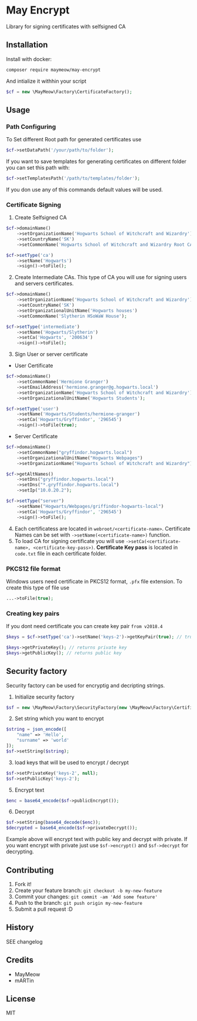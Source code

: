 # May Encrypt

Library for signing certificates with selfsigned CA

## Installation

Install with docker:
```bash
composer require maymeow/may-encrypt
```

And intialize it withhin your script
```php
$cf = new \MayMeow\Factory\CertificateFactory();
```

## Usage

### Path Configuring

To Set different Root path for generated certificates use

```php
$cf->setDataPath('/your/path/to/folder');
```

If you want to save templates for generating certificates on different folder you can set this path with:

```php
$cf->setTemplatesPath('/path/to/templates/folder');
```

If you don use any of this commands default values will be used.

### Certificate Signing

1. Create Selfsigned CA

```php
$cf->domainName()
    ->setOrganizationName('Hogwarts School of Witchcraft and Wizardry')
    ->setCountryName('SK')
    ->setCommonName('Hogwarts School of Witchcraft and Wizardry Root CA');

$cf->setType('ca')
    ->setName('Hogwarts')
    ->sign()->toFile();
```

2. Create Intermediate CAs. This type of CA you will use for signing users and servers certificates.

```php
$cf->domainName()
    ->setOrganizationName('Hogwarts School of Witchcraft and Wizardry')
    ->setCountryName('SK')
    ->setOrganizationalUnitName('Hogwarts houses')
    ->setCommonName('Slytherin HSoWaW House');

$cf->setType('intermediate')
    ->setName('Hogwarts/Slytherin')
    ->setCa('Hogwarts', '200634')
    ->sign()->toFile();
```

3. Sign User or server certificate

* User Certificate

```php
$cf->domainName()
    ->setCommonName('Hermione Granger')
    ->setEmailAddress('hermione.granger@g.hogwarts.local')
    ->setOrganizationName('Hogwarts School of Witchcraft and Wizardry')
    ->setOrganizationalUnitName('Hogwarts Students');

$cf->setType('user')
    ->setName('Hogwarts/Students/hermione-granger')
    ->setCa('Hogwarts/Gryffindor', '296545')
    ->sign()->toFile(true);
```

* Server Certificate

```php
$cf->domainName()
    ->setCommonName("gryffindor.hogwarts.local")
    ->setOrganizationalUnitName("Hogwarts Webpages")
    ->setOrganizationName("Hogwarts School of Witchcraft and Wizardry");

$cf->getAltNames()
    ->setDns("gryffindor.hogwarts.local")
    ->setDns("*.gryffindor.hogwarts.local")
    ->setIp("10.0.20.2");

$cf->setType("server")
    ->setName("Hogwarts/Webpages/griffindor-hogwarts-local")
    ->setCa('Hogwarts/Gryffindor', '296545')
    ->sign()->toFile();
```

4. Each certificatess are located in `webroot/<certificate-name>`. Certificate Names can be set
with `->setName(<certificate-name>)` function.
5. To load CA for signing certificate you will use `->setCa(<certificate-name>, <certificate-key-pass>)`.
__Certificate Key pass__ is located in `code.txt` file in each certificate folder.

### PKCS12 file format

Windows users need certificate in PKCS12 format, `.pfx` file extension. To create this type of file use

```php
...->toFile(true);
```

### Creating key pairs

If you dont need certificate you can create key pair `from v2018.4`

```php
$keys = $cf->setType('ca')->setName('keys-2')->getKeyPair(true); // true means keys will be stored into files

$keys->getPrivateKey(); // returns private key
$keys->getPublicKey(); // returns public key
```

## Security factory

Security factory can be used for encryptig and decripting strings.

1. Initialize security factory

```php
$sf = new \MayMeow\Factory\SecurityFactory(new \MayMeow\Factory\CertificateFactory());
```

2. Set string which you want to encrypt

```php
$string = json_encode([
    "name" => 'Hello',
    "surname" => 'world'
]);
$sf->setString($string);
```

3. load keys that will be used to encrypt / decrypt

```php
$sf->setPrivateKey('keys-2', null);
$sf->setPublicKey('keys-2');
```

5. Encrypt text

```php
$enc = base64_encode($sf->publicEncrypt());
```

6. Decrypt

```php
$sf->setString(base64_decode($enc));
$decrypted = base64_encode($sf->privateDecrypt());
```

Example above will encrypt text with public key and decrypt with private. If you want encrypt with private just use `$sf->encrypt()` and `$sf->decrypt` for decrypting.

## Contributing

1. Fork it!
2. Create your feature branch: `git checkout -b my-new-feature`
3. Commit your changes: `git commit -am 'Add some feature'`
4. Push to the branch: `git push origin my-new-feature`
5. Submit a pull request :D

## History

SEE changelog

## Credits

* MayMeow
* mARTin

## License

MIT
